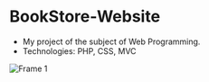 # BookStore-Website
- My project of the subject of Web Programming.
- Technologies: PHP, CSS, MVC
 
 
![Frame 1](https://user-images.githubusercontent.com/44517184/123893905-76b02600-d987-11eb-8ad9-ba5fae9526e3.png)
